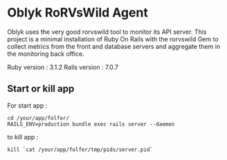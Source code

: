 # Oblyk RoRVsWild Agent

Oblyk uses the very good rorvswild tool to monitor its API server. 
This project is a minimal installation of Ruby On Rails with the rorvswild Gem to collect metrics from the front and database servers and aggregate them in the monitoring back office.

Ruby version : 3.1.2
Rails version : 7.0.7

## Start or kill app

For start app :
```shell
cd /your/app/folfer/
RAILS_ENV=production bundle exec rails server --daemon
```

to kill app :
```shell
kill `cat /your/app/folfer/tmp/pids/server.pid`
```